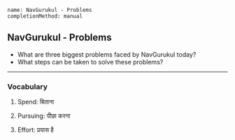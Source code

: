 ```ngMeta
name: NavGurukul - Problems
completionMethod: manual
```

## NavGurukul - Problems

* What are three biggest problems faced by NavGurukul today?
* What steps can be taken to solve these problems?

---

### Vocabulary

1. Spend: बिताना

2. Pursuing: पीछा करना

3. Effort: प्रयास है

